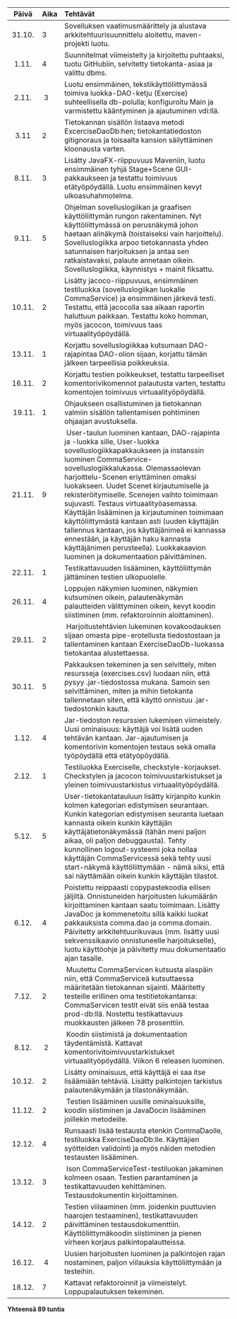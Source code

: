 | Päivä | Aika | Tehtävät  |
| :----:|:-----| :-----|
| 31.10.| 3    | Sovelluksen vaatimusmäärittely ja alustava arkkitehtuurisuunnittelu aloitettu, maven-projekti luotu. |
| 1.11. | 4    | Suunnitelmat viimeistelty ja kirjoitettu puhtaaksi, tuotu GitHubiin, selvitetty tietokanta-asiaa ja valittu dbms. |
| 2.11. | 3    | Luotu ensimmäinen, tekstikäyttöliittymässä toimiva luokka-DAO-ketju (Exercise) suhteellisella db-polulla; konfiguroitu Main ja varmistettu kääntyminen ja ajautuminen vdi:llä. |
| 3.11  | 2    | Tietokannan sisällön listaava metodi ExcerciseDaoDb:hen; tietokantatiedoston gitignoraus ja toisaalta kansion säilyttäminen kloonausta varten. |
| 8.11. | 3    | Lisätty JavaFX-riippuvuus Maveniin, luotu ensimmäinen tyhjä Stage+Scene GUI-pakkaukseen ja testattu toimivuus etätyöpöydällä. Luotu ensimmäinen kevyt ulkoasuhahmotelma.|
| 9.11. | 5    | Ohjelman sovelluslogiikan ja graafisen käyttöliittymän rungon rakentaminen. Nyt käyttöliittymässä on perusnäkymä johon haetaan alinäkymä (toistaiseksi vain harjoittelu). Sovelluslogiikka arpoo tietokannasta yhden satunnaisen harjoituksen ja antaa sen ratkaistavaksi, palaute annetaan oikein. Sovelluslogiikka, käynnistys + mainit fiksattu. |
| 10.11.| 2    | Lisätty jacoco-riippuvuus, ensimmäinen testiluokka (sovelluslogiikan luokalle CommaService) ja ensimmäinen järkevä testi. Testattu, että jacocolla saa aikaan raportin haluttuun paikkaan. Testattu koko homman, myös jacocon, toimivuus taas virtuaalityöpöydällä. |
| 13.11.| 1    | Korjattu sovelluslogiikkaa kutsumaan DAO-rajapintaa DAO-olion sijaan, korjattu tämän jälkeen tarpeellisia poikkeuksia. |
| 16.11.| 2    | Korjattu testien poikkeukset, testattu tarpeelliset komentorivikomennot palautusta varten, testattu komentojen toimivuus virtuaalityöpöydällä. |
| 19.11.| 1    | Ohjaukseen osallistuminen ja tietokannan valmiin sisällön tallentamisen pohtiminen ohjaajan avustuksella. |
| 21.11.| 9    | User-taulun luominen kantaan, DAO-rajapinta ja -luokka sille, User-luokka sovelluslogiikkapakkaukseen ja instanssin luominen CommaService-sovelluslogiikkalukassa. Olemassaolevan harjoittelu-Scenen eriyttäminen omaksi luokakseen. Uudet Scenet kirjautumiselle ja rekisteröitymiselle. Scenejen vaihto toimimaan sujuvasti. Testaus virtuaalityöasemassa. Käyttäjän lisääminen ja kirjautuminen toimimaan käyttöliittymästä kantaan asti (uuden käyttäjän tallennus kantaan, jos käyttäjänimeä ei kannassa ennestään, ja käyttäjän haku kannasta käyttäjänimen perusteella). Luokkakaavion luominen ja dokumentaation päivittäminen. |
| 22.11.| 1    | Testikattavuuden lisääminen, käyttöliittymän jättäminen testien ulkopuolelle. |
| 26.11.| 4    | Loppujen näkymien luominen, näkymien kutsuminen oikein, palautenäkymän palautteiden välittyminen oikein, kevyt koodin siistiminen (mm. refaktoroinnin aloittaminen). |
| 29.11.| 2    | Harjoitustehtävien lukeminen kovakoodauksen sijaan omasta pipe-erotellusta tiedostostaan ja tallentaminen kantaan ExerciseDaoDb-luokassa tietokantaa alustettaessa. |
| 30.11.| 5    | Pakkauksen tekeminen ja sen selvittely, miten resursseja (exercises.csv) luodaan niin, että pysyy .jar-tiedostossa mukana. Samoin sen selvittäminen, miten ja mihin tietokanta tallennetaan siten, että käyttö onnistuu .jar-tiedostonkin kautta. |
| 1.12. | 4    | Jar-tiedoston resurssien lukemisen viimeistely. Uusi ominaisuus: käyttäjä voi lisätä uuden tehtävän kantaan. Jar-ajautumisen ja komentorivin komentojen testaus sekä omalla työpöydällä että etätyöpöydällä. |
| 2.12. | 1    | Testiluokka Exerciselle, checkstyle-korjaukset. Checkstylen ja jacocon toimivuustarkistukset ja yleinen toimivuustarkistus virtuaalityöpöydällä. |
| 5.12. | 5    | User-tietokantatauluun lisätty kirjanpito kunkin kolmen kategorian edistymisen seurantaan. Kunkin kategorian edistymisen seuranta luetaan kannasta oikein kunkin käyttäjän käyttäjätietonäkymässä (tähän meni paljon aikaa, oli paljon debuggausta). Tehty kunnollinen logout-systeemi joka nollaa käyttäjän CommaServicessä sekä tehty uusi start-näkymä käyttöliittymään - nämä siksi, että sai näyttämään oikein kunkin käyttäjän tilastot. |
| 6.12. | 4    | Poistettu reippaasti copypastekoodia eilisen jäljiltä. Onnistuneiden harjoitusten lukumäärän kirjoittaminen kantaan saatu toimimaan. Lisätty JavaDoc ja kommenetoitu sillä kaikki luokat pakkauksista comma.dao ja comma.domain. Päivitetty arkkitehtuurikuvaus (mm. lisätty uusi sekvenssikaavio onnistuneelle harjoitukselle), luotu käyttöohje ja päivitetty muu dokumentaatio ajan tasalle. |
| 7.12. | 2    | Muutettu CommaServicen kutsusta alaspäin niin, että CommaServiceä kutsuttaessa määritetään tietokannan sijainti. Määritetty testeille erillinen oma testitietokantansa: CommaServicen testit eivät siis enää testaa prod-db:llä. Nostettu testikattavuus muokkausten jälkeen 78 prosenttiin. |
| 8.12. | 2    | Koodin siistimistä ja dokumentaation täydentämistä. Kattavat komentorivitoimivuustarkistukset virtuaalityöpöydällä. Viikon 6 releasen luominen. |
| 10.12.| 2    | Lisätty ominaisuus, että käyttäjä ei saa itse lisäämiään tehtäviä. Lisätty palkintojen tarkistus palautenäkymään ja tilastonäkymään. |
| 11.12.| 2    | Testien lisääminen uusille ominaisuuksille, koodin siistiminen ja JavaDocin lisääminen joillekin metodeille. |
| 12.12.| 4    | Runsaasti lisää testausta etenkin CommaDaolle, testiluokka ExerciseDaoDb:lle. Käyttäjien syötteiden validointi ja myös näiden metodien testausten lisääminen. |
| 13.12.| 3    | Ison CommaServiceTest-testiluokan jakaminen kolmeen osaan. Testien parantaminen ja testikattavuuden kehittäminen. Testausdokumentin kirjoittaminen. |
| 14.12.| 2    | Testien viilaaminen (mm. joidenkin puuttuvien haarojen testaaminen), testikattavuuden päivittäminen testausdokumenttiin. Käyttöliittymäkoodin siistiminen ja pienen virheen korjaus palkintopalautteissa. |
| 16.12.| 4    | Uusien harjoitusten luominen ja palkintojen rajan nostaminen, paljon viilauksia käyttöliittymään ja testeihin. |
| 18.12.| 7    | Kattavat refaktoroinnit ja viimeistelyt. Loppupalautuksen tekeminen. |

**Yhteensä 89 tuntia**
